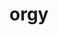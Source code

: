 ---
category: 4-letters
denotation: null
name: orgy
reference_link: https://www.etymonline.com/word/orgy
root_language: null
root_name: null
title: orgy
type: free
word_sums:
- respelling: orgy
  sum: 'Orgy + '
---